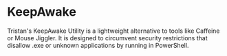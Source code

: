 # KeepAwake
Tristan's KeepAwake Utility is a lightweight alternative to tools like Caffeine or Mouse Jiggler. It is designed to circumvent security restrictions that disallow .exe or unknown applications by running in PowerShell. 
